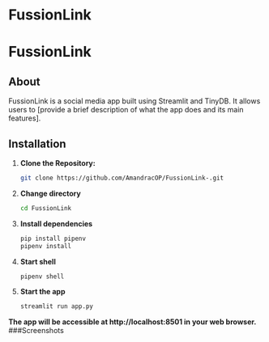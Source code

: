 # FussionLink

# FussionLink

## About
FussionLink is a social media app built using Streamlit and TinyDB. It allows users to [provide a brief description of what the app does and its main features].

## Installation

1. **Clone the Repository:**
   ```bash
   git clone https://github.com/AmandracOP/FussionLink-.git
2. **Change directory**
   ```bash
   cd FussionLink
3. **Install dependencies**
   ```bash
   pip install pipenv
   pipenv install
4. **Start shell**
   ```bash
   pipenv shell
5. **Start the app**
   ```bash
   streamlit run app.py
   
**The app will be accessible at http://localhost:8501 in your web browser.**
###Screenshots
<!-- Add screenshots or images of your project output here -->
<!-- ![Screenshot 1](C:\Users\DELL\Pictures\Screenshots\Screenshot 2023-11-30 084938.png) -->
<!-- ![Screenshot 2](C:\Users\DELL\Pictures\Screenshots\Screenshot 2023-11-30 085013.png) -->

   

